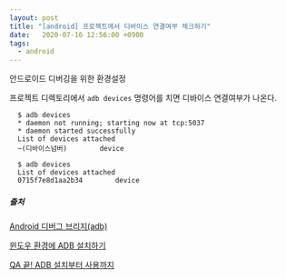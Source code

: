 ```yaml
---
layout: post
title: "[android] 프로젝트에서 디바이스 연결여부 체크하기"
date:   2020-07-16 12:56:00 +0900
tags:
  - android
---
```


안드로이드 디버깅을 위한 환경설정

프로젝트 디렉토리에서 `adb devices` 명령어를 치면 디바이스 연결여부가 나온다.
```
  $ adb devices
  * daemon not running; starting now at tcp:5037
  * daemon started successfully
  List of devices attached
  ~(디바이스넘버)        device
```

```
  $ adb devices
  List of devices attached  
  0715f7e8d1aa2b34        device
```


##### 출처
[Android 디버그 브리지(adb)](https://developer.android.com/studio/command-line/adb?hl=ko)

[윈도우 환경에 ADB 설치하기](https://4urdev.tistory.com/77)

[QA 끝! ADB 설치부터 사용까지](http://labs.brandi.co.kr/2018/08/10/kimcy.html)
